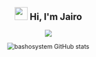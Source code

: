 <div align="center">
  
  <h2 align="center">  <img src = "https://raw.githubusercontent.com/MartinHeinz/MartinHeinz/master/wave.gif" width = 30px> Hi, I'm Jairo</h2>
  
  <p align="center">
    <a href="#">
      <img src="https://skillicons.dev/icons?i=php,java,js,mysql,css,git,bootstrap,react,vscode,linux,postman,github" />
    </a>
  </p> 
 
  ![bashosystem GitHub stats](https://github-readme-stats.vercel.app/api?username=bashosystem&show_icons=true&theme=vue-dark&cache_seconds=1800)
  
</div>
